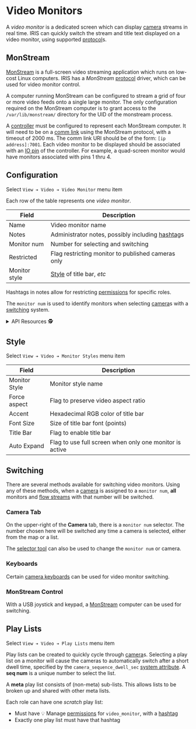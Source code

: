 # Video Monitors

A _video monitor_ is a dedicated screen which can display [camera] streams in
real time.  IRIS can quickly switch the stream and title text displayed on a
video monitor, using supported [protocol]s.

## MonStream

[MonStream] is a full-screen video streaming application which runs on low-cost
Linux computers.  IRIS has a _MonStream_ [protocol] driver, which can be used
for video monitor control.

A computer running MonStream can be configured to stream a grid of four or more
video feeds onto a single large monitor.  The only configuration required on the
MonStream computer is to grant access to the `/var/lib/monstream/` directory for
the UID of the monstream process.

A [controller] must be configured to represent each MonStream computer.  It will
need to be on a [comm link] using the MonStream protocol, with a timeout of 2000
ms.  The comm link URI should be of the form: `[ip address]:7001`.  Each video
monitor to be displayed should be associated with an [IO pin] of the controller.
For example, a quad-screen monitor would have monitors associated with pins 1
thru 4.

## Configuration

Select `View ➔ Video ➔ Video Monitor` menu item

Each row of the table represents one _video monitor_.

Field         | Description
--------------|---------------------------------------------------
Name          | Video monitor name
Notes         | Administrator notes, possibly including [hashtag]s
Monitor num   | Number for selecting and switching
Restricted    | Flag restricting monitor to published cameras only
Monitor style | [Style](#style) of title bar, _etc_

Hashtags in notes allow for restricting [permissions] for specific roles.

The `monitor num` is used to identify monitors when selecting [camera]s with
a [switching](#switching) system.

<details>
<summary>API Resources 🕵️ </summary>

* `iris/api/video_monitor` (primary)
* `iris/api/video_monitor/{name}`

| Access       | Primary              | Secondary                  |
|--------------|----------------------|----------------------------|
| 👁️  View      | name                 |                            |
| 👉 Operate   |                      | camera                     |
| 💡 Manage    | notes                | restricted, monitor\_style |
| 🔧 Configure | mon\_num, controller | pin                        |

</details>

## Style

Select `View ➔ Video ➔ Monitor Styles` menu item

Field         | Description
--------------|---------------------------------------------------
Monitor Style | Monitor style name
Force aspect  | Flag to preserve video aspect ratio
Accent        | Hexadecimal RGB color of title bar
Font Size     | Size of title bar font (points)
Title Bar     | Flag to enable title bar
Auto Expand   | Flag to use full screen when only one monitor is active

## Switching

There are several methods available for switching video monitors.  Using any of
these methods, when a [camera] is assigned to a `monitor num`, **all** monitors
and [flow streams] with that number will be switched.

### Camera Tab

On the upper-right of the **Camera** tab, there is a `monitor num` selector.
The number chosen here will be switched any time a camera is selected, either
from the map or a list.

The [selector tool] can also be used to change the `monitor num` or camera.

### Keyboards

Certain [camera keyboards] can be used for video monitor switching.

### MonStream Control

With a USB joystick and keypad, a [MonStream](#monstream) computer can be used
for switching.

## Play Lists

Select `View ➔ Video ➔ Play Lists` menu item

Play lists can be created to quickly cycle through [camera]s.  Selecting a
play list on a monitor will cause the cameras to automatically switch after
a short dwell time, specified by the `camera_sequence_dwell_sec`
[system attribute].  A **seq num** is a unique number to select the list.

A **meta** play list consists of (non-meta) sub-lists.  This allows lists to
be broken up and shared with other meta lists.

Each role can have one _scratch_ play list:
* Must have 💡 Manage [permissions] for `video_monitor`, with a [hashtag]
* Exactly one play list must have that hashtag


[camera]: cameras.html
[camera keyboards]: cameras.html#camera-keyboards
[comm link]: comm_links.html
[controller]: controllers.html
[flow streams]: flow_streams.html
[hashtag]: hashtags.html
[IO pin]: controllers.html#io-pins
[MonStream]: https://github.com/mnit-rtmc/monstream
[permissions]: permissions.html
[protocol]: protocols.html
[selector tool]: cameras.html#selector-tool
[system attribute]: system_attributes.html
